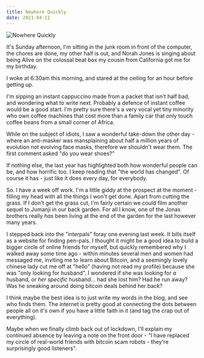 ```yaml
---
title: Nowhere Quickly
date: 2021-04-11
---
```


![Nowhere Quickly](https://source.unsplash.com/dUPDhdeCN84/1600x900)

It's Sunday afternoon, I'm sitting in the junk room in front of the computer, the chores are done, my other half is out, and Norah Jones is singing about being Alive on the colossal beat box my cousin from California got me for my birthday.

I woke at 6:30am this morning, and stared at the ceiling for an hour before getting up.

I'm sipping an instant cappuccino made from a packet that isn't half bad, and wondering what to write next. Probably a defence of instant coffee would be a good start. I'm pretty sure there's a very vocal yet tiny minority who own coffee machines that cost more than a family car that only touch coffee beans from a small corner of Africa.

While on the subject of idiots, I saw a wonderful take-down the other day - where an anti-masker was mansplaining about half a million years of evolution not evolving face masks, therefore we shouldn't wear them. The first comment asked "do you wear shoes?"

If nothing else, the last year has highlighted both how wonderful people can be, and how horrific too. I keep reading that "the world has changed". Of course it has - just like it does every day, for everybody.

So. I have a week off work. I'm a little giddy at the prospect at the moment - filling my head with all the things I won't get done. Apart from cutting the grass. If I don't get the grass cut, I'm fairly certain we could film another sequel to Jumanji in our back garden. For all I know, one of the Jonas brothers really *has* been living at the end of the garden for the last however many years.

I stepped back into the "interpals" foray one evening last week. It bills itself as a website for finding pen-pals. I thought it might be a good idea to build a bigger circle of online friends for myself, but quickly remembered why I walked away some time ago - within minutes several men and women had messaged me, inviting me to learn about Bitcoin, and a seemingly lovely chinese lady cut me off at "hello" (having not read my profile) because she was "only looking for husband". I wondered if she was looking for *a* husband, or *her specific* husband... had she lost him? Had he run away? Was he sneaking around doing bitcoin deals behind her back?

I think maybe the best idea is to just write my words in the blog, and see who finds them. The internet is pretty good at connecting the dots between people all on it's own if you have a little faith in it (and tag the crap out of everything).

Maybe when we finally climb back out of lockdown, I'll explain my continued absence by leaving a note on the front door - "I have replaced my circle of real-world friends with bitcoin scam robots - they're surprisingly good listeners".
